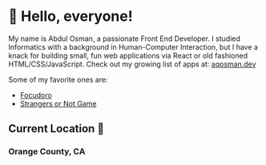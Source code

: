 # :wave: Hello, everyone!

My name is Abdul Osman, a passionate Front End Developer. I studied Informatics with a background in Human-Computer Interaction, but I have a knack for building small, fun web applications via React or old fashioned HTML/CSS/JavaScript. Check out my growing list of apps at: <a href="aqosman.dev" target="_blank">aqosman.dev</a><br/>

Some of my favorite ones are:
<ul>
  <li><a href="https://focudoro.io/" target="_blank">Focudoro</a></li>
  <li><a href="https://strangers-or-not.vercel.app/" target="_blank">Strangers or Not Game</a></li>
</ul>

## Current Location 📍
### Orange County, CA <br>
